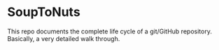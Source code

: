 # SoupToNuts
This repo documents the complete life cycle of a git/GitHub repository. Basically, a very detailed walk through.
